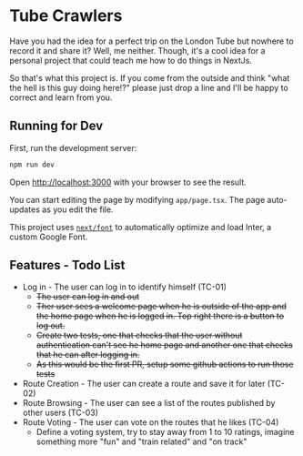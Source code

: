 # Tube Crawlers

Have you had the idea for a perfect trip on the London Tube but nowhere to record it and share it?
Well, me neither. Though, it's a cool idea for a personal project that could teach me how to do things in NextJs.

So that's what this project is. If you come from the outside and think "what the hell is this guy doing here!?"
please just drop a line and I'll be happy to correct and learn from you.

## Running for Dev

First, run the development server:

```bash
npm run dev
```

Open [http://localhost:3000](http://localhost:3000) with your browser to see the result.

You can start editing the page by modifying `app/page.tsx`. The page auto-updates as you edit the file.

This project uses [`next/font`](https://nextjs.org/docs/basic-features/font-optimization) to automatically optimize and load Inter, a custom Google Font.

## Features - Todo List

- Log in - The user can log in to identify himself (TC-01)
  - ~~The user can log in and out~~
  - ~~Ther user sees a welcome page when he is outside of the app and the home page when he is logged in. Top right there is a button to log out.~~
  - ~~Create two tests, one that checks that the user without authentication can't see he home page and another one that checks that he can after logging in.~~
  - ~~As this would be the first PR, setup some github actions to run those tests~~
- Route Creation - The user can create a route and save it for later (TC-02)
- Route Browsing - The user can see a list of the routes published by other users (TC-03)
- Route Voting - The user can vote on the routes that he likes (TC-04)
  - Define a voting system, try to stay away from 1 to 10 ratings, imagine something more "fun" and "train related" and "on track"
